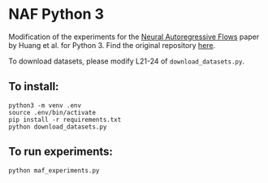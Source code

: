 # NAF Python 3
Modification of the experiments for the [Neural Autoregressive Flows](https://arxiv.org/abs/1804.00779) paper by Huang et al. for Python 3. Find the original repository [here](https://github.com/CW-Huang/NAF). 

To download datasets, please modify L21-24 of `download_datasets.py`. 

## To install:

```
python3 -m venv .env
source .env/bin/activate
pip install -r requirements.txt
python download_datasets.py
```

## To run experiments: 
```
python maf_experiments.py
```
